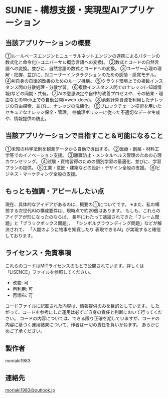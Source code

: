 # SUNIE - 構想支援・実現型AIアプリケーション



## 当該アプリケーションの概要
①ルールベースエンジンとニューラルネットエンジンの連携によるパターンの数式化と命令化(=ユニバーサル概念言語への変換)。
②数式とコードの自然言語への変換。並びに、自然言語の数式とコードへの変換。
③ユーザー心理の理解・把握、並びに、対ユーザーインタラクションのための感情・感覚モデル。
④AI自身の自律的改善のためのループ機構。
⑤クラウド環境上での複数インスタンス間の分散処理・分散学習。
⑥複数インスタンス間でのナレッジ(=知識情報)などの同期・共有。
⑦AIの意思決定や自律的改善プロセスや、その結果・理由などのWeb上での自動公開(=web-docs)。
⑧余剰計算資源を利用したナレッジの自由探索、並びに、ナレッジの洗練化。
⑨ブロックチェーン技術を用いたセキュアなナレッジ保全・管理。
⑩倫理ポリシーに従った不適切なデータ生成や、情報提供の防止。




## 当該アプリケーションで目指すこと＆可能になること
①未知の科学法則を観測データから自動で導出する。
②医療・創薬・材料工学等でのイノベーション支援。
③離職防止・メンタルヘルス管理のための心理カウンセリング。
④試験・資格習得のための個別学習の最適化、並びに、学習プランの提供。
⑤工業・意匠・建築などの設計・デザイン全般の支援。
⑥ビジネス・マーケティング全般の支援。



## もっとも強調・アピールしたい点
現在、具体的なアイデアがあるのは、概要の①についてです。
※また、私の構想する次世代AIの構成要件は、現時点で約20個はあります。
もしも、これらのアイデアが形になったのならば、
長年にわたって議論されてきた「フレーム問題」と「ブラックボックス問題」、
「シンボルグラウンディング問題」などが解決されて、
「人間のように物事を知覚したり 表現できるAI」が実現すると確信しております。




## ライセンス・免責事項
これらのコードはMITライセンスのもとで公開されています。詳しくは「LISENCE」ファイルを参照してください。

- 改変: 可
- 再利用: 可
- 再頒布: 可

コードファイルに記載された内容は、情報提供のみを目的としています。
したがって、コードを参考にした運用は必ずご自身の責任と判断において行ってください。
コードの内容については、できる限り正確を期していますが、コードの内容に基づく運用結果について、作者は一切の責任を負いかねます。
あらかじめご了承ください。




## 製作者
moriaki1983




## 連絡先
moriaki1983@outlook.jp
